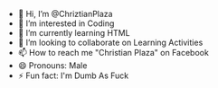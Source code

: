- 👋 Hi, I’m @ChriztianPlaza
- 👀 I’m interested in Coding
- 🌱 I’m currently learning HTML
- 💞️ I’m looking to collaborate on Learning Activities
- 📫 How to reach me "Christian Plaza" on Facebook
- 😄 Pronouns: Male
- ⚡ Fun fact: I'm Dumb As Fuck

<!---
ChriztianPlaza/ChriztianPlaza is a ✨ special ✨ repository because its `README.md` (this file) appears on your GitHub profile.
You can click the Preview link to take a look at your changes.
--->
